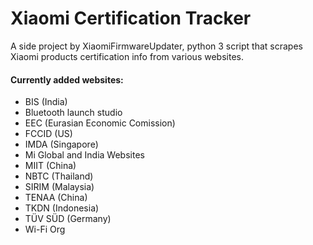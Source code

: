 # Xiaomi Certification Tracker
A side project by XiaomiFirmwareUpdater, python 3 script that scrapes Xiaomi products certification info from various websites.

#### Currently added websites:
- BIS (India)
- Bluetooth launch studio
- EEC (Eurasian Economic Comission)
- FCCID (US)
- IMDA (Singapore) 
- Mi Global and India Websites
- MIIT (China)
- NBTC (Thailand)
- SIRIM (Malaysia)
- TENAA (China)
- TKDN (Indonesia)
- TÜV SÜD (Germany)
- Wi-Fi Org
